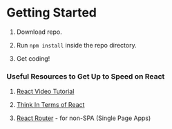 # Getting Started

1. Download repo.

2. Run `npm install` inside the repo directory.

3. Get coding!

### Useful Resources to Get Up to Speed on React

1. [React Video Tutorial](https://www.youtube.com/watch?v=jQc_bTFZ5_I&list=PL4cUxeGkcC9gZD-Tvwfod2gaISzfRiP9d&index=15)

2. [Think In Terms of React](https://react.dev/learn/thinking-in-react)

3. [React Router](https://www.youtube.com/watch?v=OMQ2QARHPo0&list=PL4cUxeGkcC9iVKmtNuCeIswnQ97in2GGf) - for non-SPA (Single Page Apps)